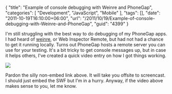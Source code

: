 {
	"title": "Example of console debugging with Weinre and PhoneGap",
	"categories": [
		"Development",
		"JavaScript",
		"Mobile"
	],
	"tags": [],
	"date": "2011-10-19T16:10:00+06:00",
	"url": "/2011/10/19/Example-of-console-debugging-with-Weinre-and-PhoneGap",
	"guid": "4399"
}

I'm still struggling with the best way to do debugging of my PhoneGap apps. I had heard of <a href="http://phonegap.github.com/weinre/">weinre</a>, or Web Inspector Remote, but had not had a chance to get it running locally. Turns out PhoneGap hosts a remote server you can use for your testing. It's a bit tricky to get console messages up, but in case it helps others, I've created a quick video entry on how I got things working.


<a href="http://screencast.com/t/T7pAY0S4Gq68"><img src="https://static.raymondcamden.com/images/ScreenClip204.png" /></a>

Pardon the silly non-embed link above. It will take you offsite to screencast. I should just embed the SWF but I'm in a hurry. Anyway, if the video above makes sense to you, let me know.